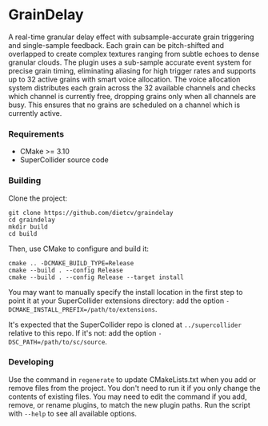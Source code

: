 # GrainDelay

A real-time granular delay effect with subsample-accurate grain triggering and single-sample feedback. 
Each grain can be pitch-shifted and overlapped to create complex textures ranging from subtle echoes to dense granular clouds. 
The plugin uses a sub-sample accurate event system for precise grain timing, eliminating aliasing for high trigger rates and supports up to 32 active grains with smart voice allocation.
The voice allocation system distributes each grain across the 32 available channels and checks which channel is currently free, dropping grains only when all channels are busy. 
This ensures that no grains are scheduled on a channel which is currently active.

### Requirements

- CMake >= 3.10
- SuperCollider source code

### Building

Clone the project:

    git clone https://github.com/dietcv/graindelay
    cd graindelay
    mkdir build
    cd build

Then, use CMake to configure and build it:

    cmake .. -DCMAKE_BUILD_TYPE=Release
    cmake --build . --config Release
    cmake --build . --config Release --target install

You may want to manually specify the install location in the first step to point it at your
SuperCollider extensions directory: add the option `-DCMAKE_INSTALL_PREFIX=/path/to/extensions`.

It's expected that the SuperCollider repo is cloned at `../supercollider` relative to this repo. If
it's not: add the option `-DSC_PATH=/path/to/sc/source`.

### Developing

Use the command in `regenerate` to update CMakeLists.txt when you add or remove files from the
project. You don't need to run it if you only change the contents of existing files. You may need to
edit the command if you add, remove, or rename plugins, to match the new plugin paths. Run the
script with `--help` to see all available options.

